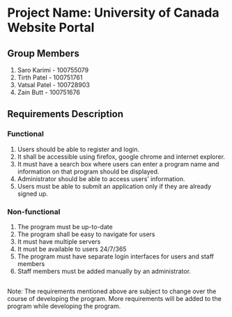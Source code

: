 # Project Name: University of Canada Website Portal

## Group Members

1. Saro Karimi - 100755079
2. Tirth Patel - 100751761
3. Vatsal Patel - 100728903
4. Zain Butt - 100751676



## Requirements Description

### Functional 

1. Users should be able to register and login.
2. It shall be accessible using firefox, google chrome and internet explorer.
3. It must have a search box where users can enter a program name and information on that program should be displayed.
4. Administrator should be able to access users’ information.
5. Users must be able to submit an application only if they are already signed up.


### Non-functional

1. The program must be up-to-date
2. The program shall be easy to navigate for users
3. It must have multiple servers
4. It must be available to users 24/7/365
5. The program must have separate login interfaces for users and staff members
6. Staff members must be added manually by an administrator.

##

Note: The requirements mentioned above are subject to change over the course of developing the program. More requirements will be added to the program while developing the program.

